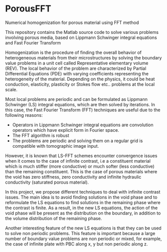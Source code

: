 # PorousFFT

Numerical homogenization for porous material using FFT method

This repository contains the Matlab source code to solve various problems involving porous media, based on Lippmann Schwinger integral equations and Fast Fourier Transform

Homogenization is the procedure of finding the overall behavior of heterogeneous materials from their microstructures by solving the boundary value problems in a unit cell called Representative elementary volume (REV). The local behavior of the problem are characterized by Partial Differential Equations (PDE) with varying coefficients representing the heterogeneity of the material. Depending on the physics, it could be heat conduction, elasticity, plasticity or Stokes flow etc.. problems at the local scale.

Most local problems are periodic and can be formulated as Lippmann Schwinger (LS) integral equations, which are then solved by iterations. In this case, the Fast Fourier Transform (FFT) techniques are useful due to the following reasons:
- Operators in Lippmann Schwinger integral equations are convolution operators which have explicit form in Fourier space.
- The FFT algorithm is robust
- The problems are periodic and solving them on a regular grid is compatible with tomographic image input.

However, it is known that LS-FFT schemes encounter convergence issues when it comes to the case of infinite contrast, i.e a constituent material which is much stiffer (more conductive) or much softer (less conductive) than the remaining constituent. This is the case of porous materials where the void has zero stiffness, zero conductivity and infinite hydraulic conductivity (saturated porous material).

In this project, we propose different techniques to deal with infinite contrast issues. The main idea is to avoid finding solutions in the void phase and to reformulate the LS equations to find solutions in the remaining phase where the contrast is finite. As a result, in the new LS equations, the action of the void phase will be present as the distribution on the boundary, in addition to the volume distribution of the remaining phase. 

Another interesting feature of the new LS equations is that they can be used to solve non periodic problems. This feature is important because a large number of boundary value problems are non periodic or mixed, for example, the case of infinite plate with PBC along x, y but non periodic along z.
